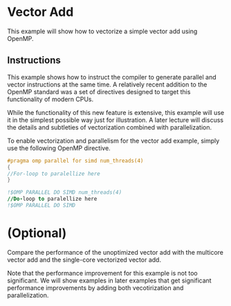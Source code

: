 # Vector Add

This example will show how to vectorize a simple vector add
using OpenMP.


## Instructions
This example shows how to instruct the compiler to
generate parallel and vector instructions at the same time.  A
relatively recent addition to the OpenMP standard was a set of
directives designed to target this functionality of modern CPUs.

While the functionality of this new feature 
is extensive, this example will use it in the
simplest possible way just for illustration. 
A later lecture will discuss the details and subtleties of
vectorization combined with parallelization.

To enable vectorization and parallelism for the
vector add example, simply use the following
OpenMP directive.


```cpp
#pragma omp parallel for simd num_threads(4)
{
//For-loop to paralellize here
}
```

```fortran
!$OMP PARALLEL DO SIMD num_threads(4)
//Do-loop to paralellize here
!$OMP PARALLEL DO SIMD 
```



# (Optional)
Compare the performance of the unoptimized vector add
with the multicore vector add and the single-core
vectorized vector add.

Note that the performance improvement for this example is not too
significant.  We will show examples in later examples that get
significant performance improvements by adding both vecotirization and
parallelization.
